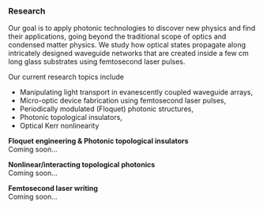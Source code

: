 ### Research

Our goal is to apply photonic technologies to discover new physics and find their applications, going beyond the traditional scope of 
optics and condensed matter physics. We study how optical states propagate along intricately designed waveguide networks that are 
created inside a few cm long glass substrates using femtosecond laser pulses. <br />

Our current research topics include <br />

   - Manipulating light transport in evanescently coupled waveguide arrays,
   - Micro-optic device fabrication using femtosecond laser pulses, 
   - Periodically modulated (Floquet) photonic structures,
   - Photonic topological insulators,
   - Optical Kerr nonlinearity 
    
**Floquet engineering & Photonic topological insulators** <br />
Coming soon... <br />

**Nonlinear/interacting topological photonics** <br />
Coming soon... <br />

**Femtosecond laser writing** <br />
Coming soon... <br />
